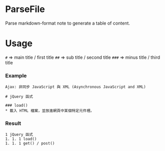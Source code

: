 ParseFile
=========
Parse markdown-format note to generate a table of content.

# Usage

`#`   => main title / first title
`##`  => sub title / second title
`###` => minus title / third title

### Example

```
Ajax: 非同步 JavaScript 與 XML (Asynchronous JavaScript and XML)

# jQuery 函式

### load()
* 載入 HTML 檔案，並放進網頁中某個特定元件裡。
```

### Result

```
1 jQuery 函式
1. 1. 1 load()
1. 1. 1 get() / post()
```